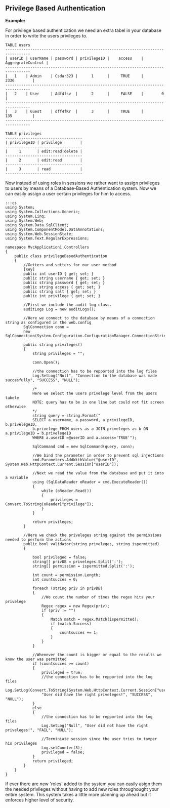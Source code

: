  Privilege Based Authentication
-------

**Example:**
   	
For privilege based authentication we need an extra tabel in your database in order to write the users privileges to.

```
TABLE users
---------------------------------------------------------------------------------    
| userID | userName | password | privilegeID |    access	| AggregrateControl	|
---------------------------------------------------------------------------------   
|   1	 | Admin	| Csdar323 |	  1		 | 	   TRUE		|		2336		|
---------------------------------------------------------------------------------   	
|	2	 | User		| Adf4fsv  |	  2		 |	   FALSE	|		 0			|
---------------------------------------------------------------------------------   
|	3	 | Guest	| dff4fKr  |	  3		 |	   TRUE		|		135			|
---------------------------------------------------------------------------------   

TABLE privileges
----------------------------------   
| privilegeID | privilege 		 | 
----------------------------------
|     1	 	  | edit:read:delete |
----------------------------------
|	  2	 	  | edit:read		 |
----------------------------------
|	  3	 	  | read			 |
----------------------------------
```

Now instead of using roles in sessions we rather want to assign privileges to users 
by means of a Database-Based Authentication system. 
Now we can easily assign a user certain privileges for him to access.

	:::cs 
	using System;
	using System.Collections.Generic;
	using System.Linq;
	using System.Web;
	using System.Data.SqlClient;
	using System.ComponentModel.DataAnnotations;
	using System.Web.SessionState;
	using System.Text.RegularExpressions;

	namespace MvcApplication1.Controllers
	{
		public class privilegeBasedAuthentication
		{
			//Getters and setters for our user method
			[Key]
			public int userID { get; set; }
			public string username { get; set; }
			public string password { get; set; }
			public string access { get; set; }
			public string salt { get; set; }
			public int privilege { get; set; }

			//First we include the audit log class.
			auditLogs Log = new auditLogs();

			//Here we connect to the database by means of a connection string as configured in the web.config
			SqlConnection conn = 
			new SqlConnection(System.Configuration.ConfigurationManager.ConnectionStrings["users"].ConnectionString);

			public string privileges()
			{
				string privileges = "";

				conn.Open();

				//the connection has to be repported into the log files
				Log.SetLog("Null", "Connection to the database was made succesfully", "SUCCESS", "NULL");

				/*
				Here we select the users privelege level from the users tabele
				NOTE: query has to be in one line but could not fit screen otherwise
				*/
				string query = string.Format("
				SELECT a.username, a.password, a.privilegeID, b.privelegeID, 
				b.privelege FROM users as a JOIN priveleges as b ON a.privilegeID = b.privelegeID 
				WHERE a.userID =@userID and a.access='TRUE'");
				
				SqlCommand cmd = new SqlCommand(query, conn);

				//We bind the parameter in order to prevent sql injections
				cmd.Parameters.AddWithValue("@userID", System.Web.HttpContext.Current.Session["userID"]);

				//Next we read the value from the database and put it into a variable
				using (SqlDataReader oReader = cmd.ExecuteReader())
				{
					while (oReader.Read())
					{
						privileges = Convert.ToString(oReader["privilege"]);
					}
				}

				return privileges;
			}

			//Here we check the priveleges string against the permissions needed to perform the actions
			public bool validator(string priveleges, string ispermitted)
			{

				bool privileged = false;
				string[] privDB = priveleges.Split(':');
				string[] permission = ispermitted.Split(':');

				int count = permission.Length;
				int countsucces = 0;

				foreach (string priv in privDB)
				{
					//We count the number of times the regex hits your privelege
					Regex regex = new Regex(priv);
					if (priv != "")
					{
						Match match = regex.Match(ispermitted);
						if (match.Success)
						{
							countsucces += 1;
						}
					}
				}

				//Whenever the count is bigger or equal to the results we know the user was permitted
				if (countsucces >= count)
				{
					privileged = true;
					//the connection has to be repported into the log files
					Log.SetLog(Convert.ToString(System.Web.HttpContext.Current.Session["userID"]), 
					"User did have the right priveleges!", "SUCCESS", "NULL");
				}
				else
				{
					//the connection has to be repported into the log files
					Log.SetLog("Null", "User did not have the right priveleges!", "FAIL", "NULL");

					//Terminiate session since the user tries to tamper his privileges
					Log.setCounter(3);
					privileged = false;
				}
				return privileged;
			}
		}
	}

If ever there are new 'roles' added to the system you can easily asign them the needed privileges without 
having to add new roles throughought your entire system. This system takes a little more planning up ahead but 
it enforces higher level of security.
